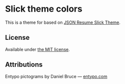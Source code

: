 # Slick theme colors

This is a theme for based on [JSON Resume Slick Theme](https://github.com/dfmcphee/jsonresume-theme-slick).

## License

Available under [the MIT license](http://mths.be/mit).

## Attributions

Entypo pictograms by Daniel Bruce — [entypo.com](www.entypo.com)
